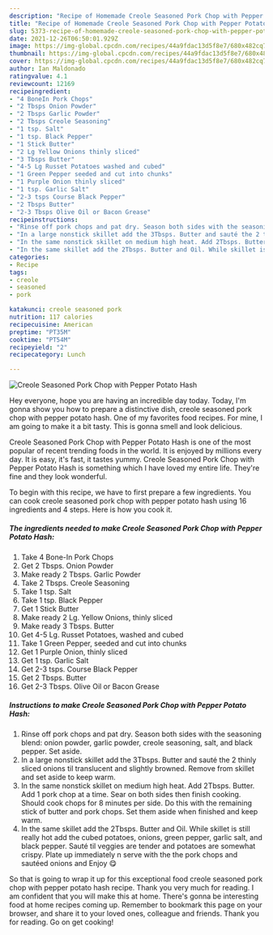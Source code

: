 ```yaml
---
description: "Recipe of Homemade Creole Seasoned Pork Chop with Pepper Potato Hash"
title: "Recipe of Homemade Creole Seasoned Pork Chop with Pepper Potato Hash"
slug: 5373-recipe-of-homemade-creole-seasoned-pork-chop-with-pepper-potato-hash
date: 2021-12-26T06:50:01.929Z
image: https://img-global.cpcdn.com/recipes/44a9fdac13d5f8e7/680x482cq70/creole-seasoned-pork-chop-with-pepper-potato-hash-recipe-main-photo.jpg
thumbnail: https://img-global.cpcdn.com/recipes/44a9fdac13d5f8e7/680x482cq70/creole-seasoned-pork-chop-with-pepper-potato-hash-recipe-main-photo.jpg
cover: https://img-global.cpcdn.com/recipes/44a9fdac13d5f8e7/680x482cq70/creole-seasoned-pork-chop-with-pepper-potato-hash-recipe-main-photo.jpg
author: Ian Maldonado
ratingvalue: 4.1
reviewcount: 12169
recipeingredient:
- "4 BoneIn Pork Chops"
- "2 Tbsps Onion Powder"
- "2 Tbsps Garlic Powder"
- "2 Tbsps Creole Seasoning"
- "1 tsp. Salt"
- "1 tsp. Black Pepper"
- "1 Stick Butter"
- "2 Lg Yellow Onions thinly sliced"
- "3 Tbsps Butter"
- "4-5 Lg Russet Potatoes washed and cubed"
- "1 Green Pepper seeded and cut into chunks"
- "1 Purple Onion thinly sliced"
- "1 tsp. Garlic Salt"
- "2-3 tsps Course Black Pepper"
- "2 Tbsps Butter"
- "2-3 Tbsps Olive Oil or Bacon Grease"
recipeinstructions:
- "Rinse off pork chops and pat dry. Season both sides with the seasoning blend: onion powder, garlic powder, creole seasoning, salt, and black pepper. Set aside."
- "In a large nonstick skillet add the 3Tbsps. Butter and sauté the 2 thinly sliced onions til translucent and slightly browned. Remove from skillet and set aside to keep warm."
- "In the same nonstick skillet on medium high heat. Add 2Tbsps. Butter. Add 1 pork chop at a time. Sear on both sides then finish cooking. Should cook chops for 8 minutes per side. Do this with the remaining stick of butter and pork chops. Set them aside when finished and keep warm."
- "In the same skillet add the 2Tbsps. Butter and Oil. While skillet is still really hot add the cubed potatoes, onions, green pepper, garlic salt, and black pepper. Sauté til veggies are tender and potatoes are somewhat crispy. Plate up immediately n serve with the the pork chops and sautéed onions and Enjoy 😋"
categories:
- Recipe
tags:
- creole
- seasoned
- pork

katakunci: creole seasoned pork 
nutrition: 117 calories
recipecuisine: American
preptime: "PT35M"
cooktime: "PT54M"
recipeyield: "2"
recipecategory: Lunch

---
```



![Creole Seasoned Pork Chop with Pepper Potato Hash](https://img-global.cpcdn.com/recipes/44a9fdac13d5f8e7/680x482cq70/creole-seasoned-pork-chop-with-pepper-potato-hash-recipe-main-photo.jpg)

Hey everyone, hope you are having an incredible day today. Today, I'm gonna show you how to prepare a distinctive dish, creole seasoned pork chop with pepper potato hash. One of my favorites food recipes. For mine, I am going to make it a bit tasty. This is gonna smell and look delicious.

Creole Seasoned Pork Chop with Pepper Potato Hash is one of the most popular of recent trending foods in the world. It is enjoyed by millions every day. It is easy, it's fast, it tastes yummy. Creole Seasoned Pork Chop with Pepper Potato Hash is something which I have loved my entire life. They're fine and they look wonderful.




To begin with this recipe, we have to first prepare a few ingredients. You can cook creole seasoned pork chop with pepper potato hash using 16 ingredients and 4 steps. Here is how you cook it.

<!--inarticleads1-->

##### The ingredients needed to make Creole Seasoned Pork Chop with Pepper Potato Hash:

1. Take 4 Bone-In Pork Chops
1. Get 2 Tbsps. Onion Powder
1. Make ready 2 Tbsps. Garlic Powder
1. Take 2 Tbsps. Creole Seasoning
1. Take 1 tsp. Salt
1. Take 1 tsp. Black Pepper
1. Get 1 Stick Butter
1. Make ready 2 Lg. Yellow Onions, thinly sliced
1. Make ready 3 Tbsps. Butter
1. Get 4-5 Lg. Russet Potatoes, washed and cubed
1. Take 1 Green Pepper, seeded and cut into chunks
1. Get 1 Purple Onion, thinly sliced
1. Get 1 tsp. Garlic Salt
1. Get 2-3 tsps. Course Black Pepper
1. Get 2 Tbsps. Butter
1. Get 2-3 Tbsps. Olive Oil or Bacon Grease




<!--inarticleads2-->

##### Instructions to make Creole Seasoned Pork Chop with Pepper Potato Hash:

1. Rinse off pork chops and pat dry. Season both sides with the seasoning blend: onion powder, garlic powder, creole seasoning, salt, and black pepper. Set aside.
1. In a large nonstick skillet add the 3Tbsps. Butter and sauté the 2 thinly sliced onions til translucent and slightly browned. Remove from skillet and set aside to keep warm.
1. In the same nonstick skillet on medium high heat. Add 2Tbsps. Butter. Add 1 pork chop at a time. Sear on both sides then finish cooking. Should cook chops for 8 minutes per side. Do this with the remaining stick of butter and pork chops. Set them aside when finished and keep warm.
1. In the same skillet add the 2Tbsps. Butter and Oil. While skillet is still really hot add the cubed potatoes, onions, green pepper, garlic salt, and black pepper. Sauté til veggies are tender and potatoes are somewhat crispy. Plate up immediately n serve with the the pork chops and sautéed onions and Enjoy 😋




So that is going to wrap it up for this exceptional food creole seasoned pork chop with pepper potato hash recipe. Thank you very much for reading. I am confident that you will make this at home. There's gonna be interesting food at home recipes coming up. Remember to bookmark this page on your browser, and share it to your loved ones, colleague and friends. Thank you for reading. Go on get cooking!
